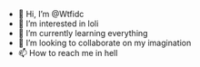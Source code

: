 - 👋 Hi, I’m @Wtfidc
- 👀 I’m interested in loli
- 🌱 I’m currently learning everything
- 💞️ I’m looking to collaborate on my imagination
- 📫 How to reach me in hell

<!---
Wtfidc/Wtfidc is a ✨ special ✨ repository because its `README.md` (this file) appears on your GitHub profile.
You can click the Preview link to take a look at your changes.
--->
